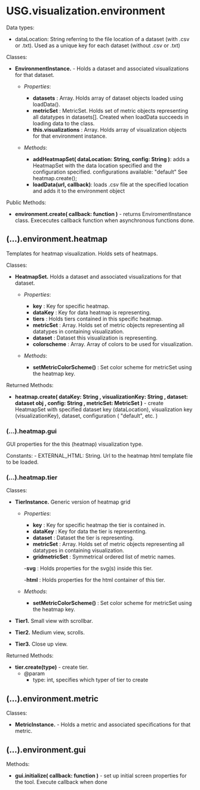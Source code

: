 # USG.visualization.environment

Data types:
 - dataLocation: String referring to the file location of a dataset (with .csv or .txt). Used as a unique key for each dataset (without .csv or .txt)


Classes: 

- __EnvironmentInstance.__ - Holds a dataset and associated visualizations for that dataset.
  - _Properties_:
  	  - __datasets__ : Array. Holds array of dataset objects loaded using loadData().
  	  - __metricSet__ : MetricSet. Holds set of metric objects representing all datatypes in datasets[]. Created when loadData succeeds in loading data to the class.
  	  - __this.visualizations__ : Array. Holds array of visualization objects for that environment instance. 

  - _Methods_: 

	  - __addHeatmapSet( dataLocation: String, config: String )__: adds a HeatmapSet with the data location specified and the configuration specified.
	  	configurations available: "default"
	  	See heatmap.create();
	  - __loadData(url, callback)__: loads .csv file at the specified location and adds it to the environment object


Public Methods:

- __environment.create( callback: function )__ - returns EnviromentInstance class. Exececutes callback function when asynchronous functions done.

## (...).environment.heatmap
Templates for heatmap visualization. Holds sets of heatmaps. 

Classes:

- __HeatmapSet.__ Holds a dataset and associated visualizations for that dataset.
	- _Properties_:
		- __key__ : Key for specific heatmap.
		- __dataKey__ : Key for data heatmap is representing.
		- __tiers__ : Holds tiers contained in this specific heatmap.
		- __metricSet__ : Array. Holds set of metric objects representing all datatypes in containing visualization.
		- __dataset__ : Dataset this visualization is representing.
		- __colorscheme__ : Array. Array of colors to be used for visualization. 

	- _Methods_:
		- __setMetricColorScheme()__ : Set color scheme for metricSet using the heatmap key.

Returned Methods:

- __heatmap.create( dataKey: String , visualizationKey: String , dataset: dataset obj , config: String , metricSet: MetricSet )__ - create HeatmapSet with specified dataset key (dataLocation), visualization key (visualizationKey), dataset, configuration ( "default", etc. )

### (...).heatmap.gui
GUI properties for the this (heatmap) visualization type. 

Constants:
	- EXTERNAL_HTML: String. Url to the heatmap html template file to be loaded.

### (...).heatmap.tier

Classes:

- __TierInstance.__ Generic version of heatmap grid
	
	- _Properties_:
		- __key__ : Key for specific heatmap the tier is contained in.
		- __dataKey__ : Key for data the tier is representing.
		- __dataset__ : Dataset the tier is representing.
		- __metricSet__ : Array. Holds set of metric objects representing all datatypes in containing visualization.
		- __gridmetricSet__ : Symmetrical ordered list of metric names.

		-__svg__ : Holds properties for the svg(s) inside this tier. 

		-__html__ : Holds properties for the html container of this tier.

		

	- _Methods_:
		- __setMetricColorScheme()__ : Set color scheme for metricSet using the heatmap key.

- __Tier1.__ Small view with scrollbar.

- __Tier2.__ Medium view, scrolls.

- __Tier3.__ Close up view.


Returned Methods:

- __tier.create(type)__ - create tier. 
	- @param 
		- type: int, specifies which typer of tier to create

## (...).environment.metric

Classes:

- __MetricInstance.__ - Holds a metric and associated specifications for that metric.

## (...).environment.gui

Methods:

- __gui.initialize( callback: function )__ - set up initial screen properties for the tool. Execute callback when done

